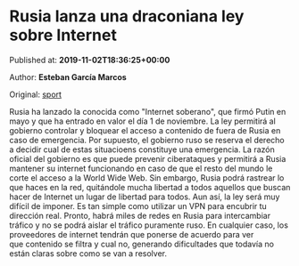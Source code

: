 
# Rusia lanza una draconiana ley sobre Internet

Published at: **2019-11-02T18:36:25+00:00**

Author: **Esteban García Marcos**

Original: [sport](https://www.sport.es/es/noticias/tecnologia/rusia-lanza-una-draconiana-ley-sobre-internet-7711905)

Rusia ha lanzado la conocida como "Internet soberano", que firmó Putin en mayo y que ha entrado en valor el día 1 de noviembre. La ley permitirá al gobierno controlar y bloquear el acceso a contenido de fuera de Rusia en caso de emergencia. Por supuesto, el gobierno ruso se reserva el derecho a decidir cual de estas situacioens constituye una emergencia.
La razón oficial del gobierno es que puede prevenir ciberataques y permitirá a Rusia mantener su internet funcionando en caso de que el resto del mundo le corte el acceso a la World Wide Web. Sin embargo, Rusia podrá rastrear lo que haces en la red, quitándole mucha libertad a todos aquellos que buscan hacer de Internet un lugar de libertad para todos.
Aun así, la ley será muy difícil de imponer. Es tan simple como utilizar un VPN para encubrir tu dirección real. Pronto, habrá miles de redes en Rusia para intercambiar tráfico y no se podrá aislar el tráfico puramente ruso.
En cualquier caso, los proveedores de internet tendrán que ponerse de acuerdo para ver que contenido se filtra y cual no, generando dificultades que todavía no están claras sobre como se van a resolver.
